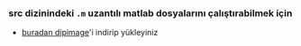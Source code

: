 ### src dizinindeki `.m` uzantılı matlab dosyalarını çalıştırabilmek için

* [buradan dipimage](http://www.diplib.org)'i indirip yükleyiniz
